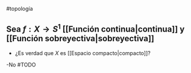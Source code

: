 #topología 

## Sea $f:X \rightarrow S^1$ [[Función continua|continua]] y [[Función sobreyectiva|sobreyectiva]]

- ¿Es verdad que $X$ es [[Espacio compacto|compacto]]?

-No #TODO 